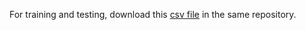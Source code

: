 For training and testing, download this [csv file](https://uillinoisedu-my.sharepoint.com/:x:/g/personal/yuzhelu2_illinois_edu/EbWzxID7m0hGmZJiPqioSisBRe3_SjKJ52NAYjtL5nxR2A?e=FWwKct) in the same repository.
